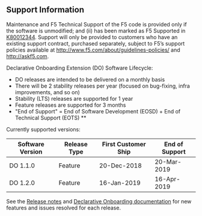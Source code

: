 ## Support Information

Maintenance and F5 Technical Support of the F5 code is provided only if the software is unmodified; and (ii) has been marked as F5 Supported in [K80012344](https://support.f5.com/csp/article/K80012344). Support will only be provided to customers who have an existing support contract, purchased separately, subject to F5’s support policies available at http://www.f5.com/about/guidelines-policies/ and http://askf5.com.

 Declarative Onboarding Extension (DO) Software Lifecycle:
* DO releases are intended to be delivered on a monthly basis
* There will be 2 stability releases per year (focused on bug-fixing, infra improvements, and so on)
* Stability (LTS) releases are supported for 1 year
* Feature releases are supported for 3 months
* "End of Support" = End of Software Development (EOSD) + End of Technical Support (EOTS) ** 

Currently supported versions:

| Software Version  | Release Type  | First Customer Ship |End of Support   |
|------------------ |---------------|---------------------|-----------------|
| DO 1.1.0          | Feature       | 20-Dec-2018         | 20-Mar-2019     |
| DO 1.2.0          | Feature       | 16-Jan-2019         | 16-Apr-2019     |

See the [Release notes](https://github.com/F5Networks/f5-declarative-onboarding/releases) and [Declarative Onboarding documentation](https://clouddocs.f5.com/products/extensions/f5-declarative-onboarding/latest/) for new features and issues resolved for each release. 

